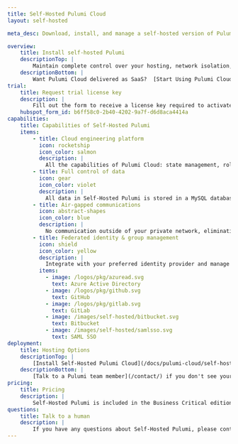 ```yaml
---
title: Self-Hosted Pulumi Cloud
layout: self-hosted

meta_desc: Download, install, and manage a self-hosted version of Pulumi Cloud.

overview:
    title: Install self-hosted Pulumi
    descriptionTop: |
        Maintain complete control over your hosting, network isolation, identity, and data ownership to satisfy compliance requirements.  [Request a license key](#self-hosted-trial) to start a free trial today.
    descriptionBottom: |
        Want Pulumi Cloud delivered as SaaS?  [Start Using Pulumi Cloud for free](https://app.pulumi.com/signin).
trial:
    title: Request trial license key
    description: |
        Fill out the form to receive a license key required to activate your free 30 day Self-Hosted Pulumi trial.
    hubspot_form_id: b6ff58c0-2b40-4202-9a7f-d6d8aca4414a
capabilities:
    title: Capabilities of Self-Hosted Pulumi
    items:
        - title: Cloud engineering platform
          icon: rocketship
          icon_color: salmon
          description: |
            All the capabilities of Pulumi Cloud: state management, role-based access controls, policy and compliance guardrails.
        - title: Full control of data
          icon: gear
          icon_color: violet
          description: |
            All data in Self-Hosted Pulumi is stored in a MySQL database and an encrypted object store within your own network.
        - title: Air-gapped communications
          icon: abstract-shapes
          icon_color: blue
          description: |
            No communication outside of your private network, eliminating all communication over the public internet.
        - title: Federated identity & group management
          icon: shield
          icon_color: yellow
          description: |
            Integrate with your preferred identity provider and manage permissions across your organization.
          items:
            - image: /logos/pkg/azuread.svg
              text: Azure Active Directory
            - image: /logos/pkg/github.svg
              text: GitHub
            - image: /logos/pkg/gitlab.svg
              text: GitLab
            - image: /images/self-hosted/bitbucket.svg
              text: Bitbucket
            - image: /images/self-hosted/samlsso.svg
              text: SAML SSO
deployment:
    title: Hosting Options
    descriptionTop: |
        [Install Self-Hosted Pulumi Cloud](/docs/pulumi-cloud/self-hosted/) in any on-premises or cloud provider environment or run in air-gapped environments, including those requiring FedRAMP.
    descriptionBottom: |
        [Talk to a Pulumi team member](/contact/) if you don't see your desired deployment option.
pricing:
    title: Pricing
    description: |
        Self-Hosted Pulumi is included in the Business Critical edition of Pulumi and provided as a free 30 day trial.
questions:
    title: Talk to a human
    description: |
        If you have any questions about Self-Hosted Pulumi, please contact us or visit the self-hosted docs.
---
```

